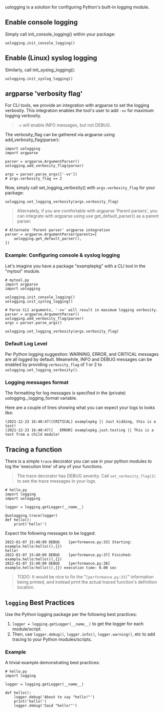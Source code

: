 uologging is a solution for configuring Python's built-in logging module.

## Enable console logging

Simply call init_console_logging() within your package:

    uologging.init_console_logging()

## Enable (Linux) syslog logging

Similarly, call init_syslog_logging():

    uologging.init_syslog_logging()

## argparse 'verbosity flag'

For CLI tools, we provide an integration with argparse to set the logging verbosity.
This integration enables the tool's user to add `-vv` for maximum logging verbosity.

> `-v` will enable INFO messages, but not DEBUG.

The verbosity_flag can be gathered via argparse using add_verbosity_flag(parser):

    import uologging
    import argparse

    parser = argparse.ArgumentParser()
    uologging.add_verbosity_flag(parser)

    args = parser.parse_args(['-vv'])
    # args.verbosity_flag == 2

Now, simply call set_logging_verbosity() with `args.verbosity_flag` for your package:

    uologging.set_logging_verbosity(args.verbosity_flag)

> Alternately, if you are comfortable with argparse 'Parent parsers', you can integrate with argparse using use get_default_parser() as a parent parser.

    # Alternate 'Parent parser' argparse integration
    parser = argparse.ArgumentParser(parents=[
        uologging.get_default_parser(),
    ])

### Example: Configuring console & syslog logging

Let's imagine you have a package "examplepkg" with a CLI tool in the "mytool" module.

    # mytool.py
    import argparse
    import uologging

    uologging.init_console_logging()
    uologging.init_syslog_logging()
    
    # Parse CLI arguments, '-vv' will result in maximum logging verbosity.
    parser = argparse.ArgumentParser()
    uologging.add_verbosity_flag(parser)
    args = parser.parse_args()

    uologging.set_logging_verbosity(args.verbosity_flag)

### Default Log Level

Per Python logging suggestion: WARNING, ERROR, and CRITICAL messages are all logged by default.
Meanwhile, INFO and DEBUG messages can be enabled by providing `verbosity_flag` of 1 or 2 to `uologging.set_logging_verbosity()`.

### Logging messages format

The formatting for log messages is specified in the (private) uologging._logging_format variable.

Here are a couple of lines showing what you can expect your logs to looks like:

    (2021-12-23 16:40:47)[CRITICAL] examplepkg || Just kidding, this is a test!
    (2021-12-23 16:40:47)[   ERROR] examplepkg.just.testing || This is a test from a child module!

## Tracing a function

There is a simple `trace` decorator you can use in your python modules to log the 'execution time' of any of your functions.

> The trace decorator has DEBUG severity.
> Call `set_verbosity_flag(2)` to see the trace messages in your logs.

    # hello.py
    import logging
    import uologging

    logger = logging.getLogger(__name__)

    @uologging.trace(logger)
    def hello():
        print('hello!')

Expect the following messages to be logged:

    2022-01-07 15:40:09 DEBUG    [performance.py:33] Starting: example.hello:hello((),{})
    hello!
    2022-01-07 15:40:09 DEBUG    [performance.py:37] Finished: example.hello:hello((),{})
    2022-01-07 15:40:09 DEBUG    [performance.py:38] example.hello:hello((),{}) execution time: 0.00 sec

> TODO: It would be nice to fix the "`[performance.py:33]`" information being printed, and instead print the actual traced function's definition location.

## `logging` Best Practices

Use the Python logging package per the following best practices:

1. `logger = logging.getLogger(__name__)` to get the logger for each module/script.
2. Then, use `logger.debug()`, `logger.info()`, `logger.warning()`, etc to add tracing to your Python modules/scripts.

### Example

A trivial example demonstrating best practices:

    # hello.py
    import logging

    logger = logging.getLogger(__name__)

    def hello():
        logger.debug('About to say "hello!"')
        print('hello!')
        logger.debug('Said "hello!"')
